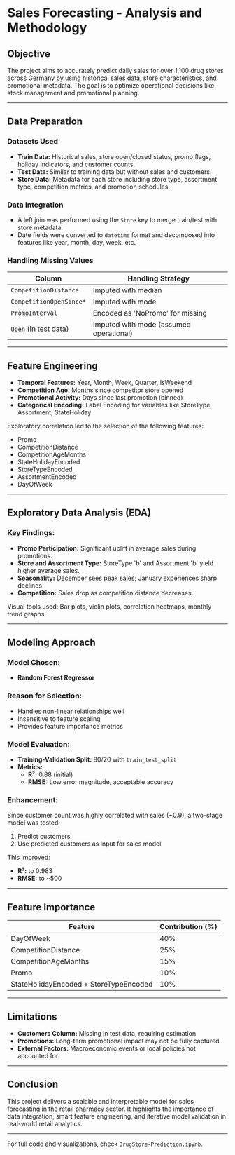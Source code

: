 # Sales Forecasting - Analysis and Methodology

## Objective

The project aims to accurately predict daily sales for over 1,100 drug stores across Germany by using historical sales data, store characteristics, and promotional metadata. The goal is to optimize operational decisions like stock management and promotional planning.

---

## Data Preparation

### Datasets Used

- **Train Data:** Historical sales, store open/closed status, promo flags, holiday indicators, and customer counts.
- **Test Data:** Similar to training data but without sales and customers.
- **Store Data:** Metadata for each store including store type, assortment type, competition metrics, and promotion schedules.

### Data Integration

- A left join was performed using the `Store` key to merge train/test with store metadata.
- Date fields were converted to `datetime` format and decomposed into features like year, month, day, week, etc.

### Handling Missing Values

| Column | Handling Strategy |
|--------|--------------------|
| `CompetitionDistance` | Imputed with median |
| `CompetitionOpenSince*` | Imputed with mode |
| `PromoInterval` | Encoded as 'NoPromo' for missing |
| `Open` (in test data) | Imputed with mode (assumed operational) |

---

## Feature Engineering

- **Temporal Features:** Year, Month, Week, Quarter, IsWeekend
- **Competition Age:** Months since competitor store opened
- **Promotional Activity:** Days since last promotion (binned)
- **Categorical Encoding:** Label Encoding for variables like StoreType, Assortment, StateHoliday

Exploratory correlation led to the selection of the following features:
- Promo
- CompetitionDistance
- CompetitionAgeMonths
- StateHolidayEncoded
- StoreTypeEncoded
- AssortmentEncoded
- DayOfWeek

---

## Exploratory Data Analysis (EDA)

### Key Findings:

- **Promo Participation:** Significant uplift in average sales during promotions.
- **Store and Assortment Type:** StoreType 'b' and Assortment 'b' yield higher average sales.
- **Seasonality:** December sees peak sales; January experiences sharp declines.
- **Competition:** Sales drop as competition distance decreases.

Visual tools used: Bar plots, violin plots, correlation heatmaps, monthly trend graphs.

---

## Modeling Approach

### Model Chosen:
- **Random Forest Regressor**

### Reason for Selection:
- Handles non-linear relationships well
- Insensitive to feature scaling
- Provides feature importance metrics

### Model Evaluation:

- **Training-Validation Split:** 80/20 with `train_test_split`
- **Metrics:**
  - **R²:** 0.88 (initial)
  - **RMSE:** Low error magnitude, acceptable accuracy

### Enhancement:

Since customer count was highly correlated with sales (~0.9), a two-stage model was tested:
1. Predict customers
2. Use predicted customers as input for sales model

This improved:
- **R²:** to 0.983
- **RMSE:** to ~500

---

## Feature Importance

| Feature | Contribution (%) |
|---------|------------------|
| DayOfWeek | 40% |
| CompetitionDistance | 25% |
| CompetitionAgeMonths | 15% |
| Promo | 10% |
| StateHolidayEncoded + StoreTypeEncoded | 10% |

---

## Limitations

- **Customers Column:** Missing in test data, requiring estimation
- **Promotions:** Long-term promotional impact may not be fully captured
- **External Factors:** Macroeconomic events or local policies not accounted for

---

## Conclusion

This project delivers a scalable and interpretable model for sales forecasting in the retail pharmacy sector. It highlights the importance of data integration, smart feature engineering, and iterative model validation in real-world retail analytics.

---

For full code and visualizations, check [`DrugStore-Prediction.ipynb`](./DrugStore-Prediction.ipynb).
